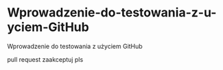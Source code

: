 # Wprowadzenie-do-testowania-z-u-yciem-GitHub
Wprowadzenie do testowania z użyciem GitHub



pull request zaakceptuj pls 
